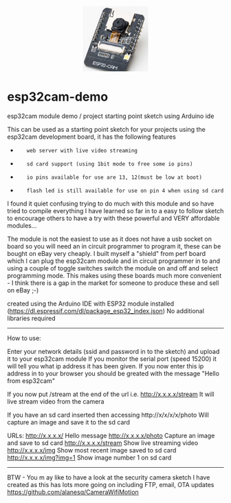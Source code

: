 
<p align="center"><img src="/images/esp32cam.jpeg" width="30%"/></p>

# esp32cam-demo
esp32cam module demo / project starting point sketch using Arduino ide

This can be used as a starting point sketch for your projects using the esp32cam development board, it has the following features
 *        web server with live video streaming
 *        sd card support (using 1bit mode to free some io pins)
 *        io pins available for use are 13, 12(must be low at boot)
 *        flash led is still available for use on pin 4 when using sd card
 
 I found it quiet confusing trying to do much with this module and so have tried to compile everything I have learned so far in to 
 a easy to follow sketch to encourage others to have a try with these powerful and VERY affordable modules...
 
 The module is not the easiest to use as it does not have a usb socket on board so you will need an in circuit programmer to program it, these can be bought on eBay very cheaply.  I built myself a "shield" from perf board which I can plug the esp32cam module and in circuit programmer in to and using a couple of toggle switches switch the module on and off and select programming mode.  This makes using these boards much more convenient - I think there is a gap in the market for someone to produce these and sell on eBay ;-)

created using the Arduino IDE with ESP32 module installed   (https://dl.espressif.com/dl/package_esp32_index.json)
No additional libraries required

----------------

How to use:

Enter your network details (ssid and password in to the sketch) and upload it to your esp32cam module
If you monitor the serial port (speed 15200) it will tell you what ip address it has been given.
If you now enter this ip address in to your browser you should be greated with the message "Hello from esp32cam"

If you now put /stream at the end of the url      i.e.   http://x.x.x.x/stream
It will live stream video from the camera

If you have an sd card inserted then accessing    http://x/x/x/x/photo
Will capture an image and save it to the sd card

URLs:
http://x.x.x.x/              Hello message
http://x.x.x.x/photo         Capture an image and save to sd card
http://x.x.x.x/stream        Show live streaming video
http://x.x.x.x/img           Show most recent image saved to sd card
http://x.x.x.x/img?img=1     Show image number 1 on sd card


----------------

BTW - You m ay like to have a look at the security camera sketch I have created as this has lots more going on including FTP, email, OTA updates
https://github.com/alanesq/CameraWifiMotion

